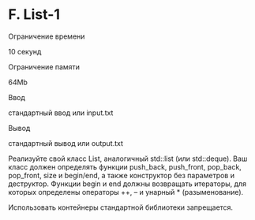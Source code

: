 F. List-1
=========

Ограничение времени

10 секунд

Ограничение памяти

64Mb

Ввод

стандартный ввод или input.txt

Вывод

стандартный вывод или output.txt

Реализуйте свой класс List, аналогичный std::list<int> (или std::deque<int>). Ваш класс должен определять функции push\_back, push\_front, pop\_back, pop\_front, size и begin/end, а также конструктор без параметров и деструктор. Функции begin и end должны возвращать итераторы, для которых определены операторы ++, – и унарный \* (разыменование).

Использовать контейнеры стандартной библиотеки запрещается.